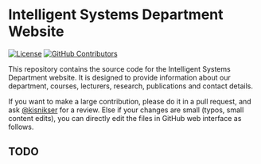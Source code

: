# Intelligent Systems Department Website

[![License](https://badgen.net/github/license/intsystems/intsystems.github.io)](https://github.com/intsystems/intsystems.github.io/blob/main/LICENSE)
[![GitHub Contributors](https://img.shields.io/github/contributors/intsystems/intsystems.github.io)](https://github.com/intsystems/intsystems.github.io/graphs/contributors)

This repository contains the source code for the Intelligent Systems Department website. It is designed to provide information about our department, courses, lecturers, research, publications and contact details.

If you want to make a large contribution, please do it in a pull request, and ask [@kisnikser](https://github.com/kisnikser) for a review. Else if your changes are small (typos, small content edits), you can directly edit the files in GitHub web interface as follows.

## TODO
